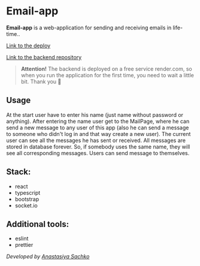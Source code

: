 # Email-app

**Email-app** is a web-application for sending and receiving emails in life-time..

[Link to the deploy](https://saachko.github.io/email-app/)

[Link to the backend repository](https://github.com/saachko/email-backend/tree/develop)

> **Attention!** The backend is deployed on a free service render.com, so when you run the application for the first time, you need to wait a little bit. Thank you 🙏

## Usage

At the start user have to enter his name (just name without password or anything). After entering the name user get to the MailPage, where he can send a new message to any user of this app (also he can send a message to someone who didn't log in and that way create a new user). The current user can see all the messages he has sent or received. All messages are stored in database forever. So, if somebody uses the same name, they will see all corresponding messages. Users can send message to themselves.

## Stack:

- react
- typescript
- bootstrap
- socket.io

## Additional tools:

- eslint
- prettier

_Developed by [Anastasiya Sachko](https://github.com/saachko)_
